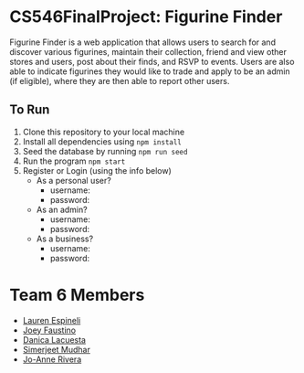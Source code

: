 # CS546FinalProject: Figurine Finder

Figurine Finder is a web application that allows users to search for and discover various figurines, maintain their collection, friend and view other stores and users, post about their finds, and RSVP to events. Users are also able to indicate figurines they would like to trade and apply to be an admin (if eligible), where they are then able to report other users.

## To Run

1. Clone this repository to your local machine
2. Install all dependencies using ```npm install```
3. Seed the database by running ```npm run seed```
4. Run the program ```npm start```
5. Register or Login (using the info below)
   - As a personal user?
     - username:
     - password:
   - As an admin?
     - username:
     - password:       
   - As a business?
     - username:
     - password: 

# Team 6 Members
- [Lauren Espineli](https://github.com/lauren-espi)
- [Joey Faustino](https://github.com/JFaustino2003)
- [Danica Lacuesta](https://github.com/danicalacuesta)
- [Simerjeet Mudhar](https://github.com/simerm)
- [Jo-Anne Rivera](https://github.com/jyori1) 

